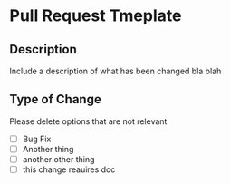 # Pull Request Tmeplate

## Description

Include a description of what has been changed bla blah

## Type of Change

Please delete options that are not relevant

- [ ] Bug Fix
- [ ] Another thing
- [ ] another other thing
- [ ] this change reauires doc
